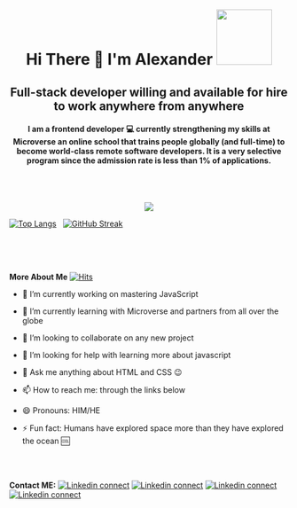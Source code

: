 <h1 align="center"><bold>Hi There 👋 </bold> I'm Alexander <img src="https://media.giphy.com/media/RLsfgZfNGJ3fzlMXdV/giphy.gif" width="100px"></h1>

   <h2 align="center">Full-stack developer willing and available for hire to work anywhere from anywhere</h2>
   
   <h4 align="center" margin-bottom="10px" >I am a frontend developer 💻 currently strengthening my skills at Microverse an online school that trains people globally (and full-time) to become world-class remote software developers. It is a very selective program since the admission rate is less than 1% of applications. </h4>
                                               <br/>
                                               <br/>
                                     


<p align="center">
  <a href="https://github.com/alexander16108/alexander16108">
   <img src="https://github-readme-stats.vercel.app/api?username=alexander16108&count_private=true&show_icons=true&theme=radical padding-left="40px"/>
</a>
</p>

[![Top Langs](https://github-readme-stats.vercel.app/api/top-langs/?username=alexander16108&theme=radical&langs_count=8)](https://github.com/alexander16108/github-readme-stats)
&nbsp;  [![GitHub Streak](http://github-readme-streak-stats.herokuapp.com?user=alexander16108&theme=radical&date_format=j%20M%5B%20Y%5D)](https://git.io/streak-stats)
<br/>
<br/>


   <br/>
   <br/>
   
   **More About Me**
   [![Hits](https://hits.seeyoufarm.com/api/count/incr/badge.svg?url=https%3A%2F%2Fgithub.com%2Falexander16108&count_bg=%2326817D&title_bg=%231F363C&icon=&theme=radical&title=visitors+%28today%2Ftotal%29&edge_flat=false)](https://hits.seeyoufarm.com)


- 🔭 I’m currently working on mastering JavaScript
- 🌱 I’m currently learning with Microverse and partners from all over the globe
- 👯 I’m looking to collaborate on any new project
- 🤔 I’m looking for help with learning more about javascript
- 💬 Ask me anything about HTML and CSS 😉
- 📫 How to reach me: through the links below 
- 😄 Pronouns: HIM/HE
- ⚡ Fun fact: Humans have explored space more than they have explored the ocean 🆒


   <br/>
   <br/>

**Contact ME:** [![Linkedin connect](https://img.shields.io/badge/LinkedIn-0077B5?style=for-the-badge&logo=linkedin&logoColor=white)](https://www.linkedin.com/in/coderrex/)
[![Linkedin connect](https://img.shields.io/badge/Instagram-E4405F?style=for-the-badge&logo=instagram&logoColor=white)](https://www.instagram.com/codingrex/)
[![Linkedin connect](https://img.shields.io/badge/angellist-E4119F?style=for-the-badge&logo=angellist&logoColor=white)](https://angel.co/u/codingrex)
  [![Linkedin connect](https://img.shields.io/badge/gmail-E4119F?style=for-the-badge&logo=gmail&logoColor=white)](mailto:alexnadermayowa05@gmail.com)
